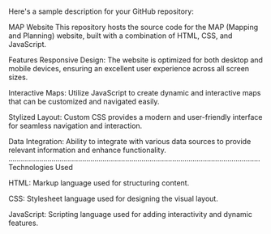 # 
Here's a sample description for your GitHub repository:

MAP Website
This repository hosts the source code for the MAP (Mapping and Planning) website, built with a combination of HTML, CSS, and JavaScript. 

Features
Responsive Design: The website is optimized for both desktop and mobile devices, ensuring an excellent user experience across all screen sizes.

Interactive Maps: Utilize JavaScript to create dynamic and interactive maps that can be customized and navigated easily.

Stylized Layout: Custom CSS provides a modern and user-friendly interface for seamless navigation and interaction.

Data Integration: Ability to integrate with various data sources to provide relevant information and enhance functionality.
...........................................................................................................................
Technologies Used

HTML: Markup language used for structuring content.

CSS: Stylesheet language used for designing the visual layout.

JavaScript: Scripting language used for adding interactivity and dynamic features.
